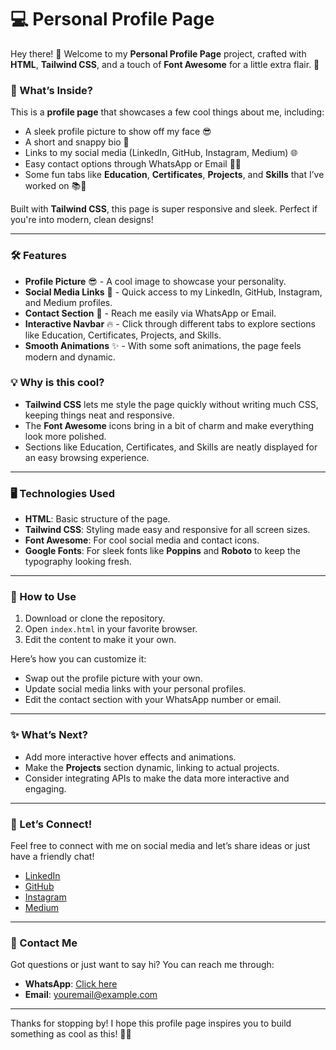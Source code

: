 # 💻 Personal Profile Page

Hey there! 👋 Welcome to my **Personal Profile Page** project, crafted with **HTML**, **Tailwind CSS**, and a touch of **Font Awesome** for a little extra flair. 🚀

### 🚀 What’s Inside?
This is a **profile page** that showcases a few cool things about me, including:
- A sleek profile picture to show off my face 😎
- A short and snappy bio 💼
- Links to my social media (LinkedIn, GitHub, Instagram, Medium) 🌐
- Easy contact options through WhatsApp or Email 📱📧
- Some fun tabs like **Education**, **Certificates**, **Projects**, and **Skills** that I’ve worked on 📚🔧

Built with **Tailwind CSS**, this page is super responsive and sleek. Perfect if you're into modern, clean designs!

---

### 🛠️ Features
- **Profile Picture** 😎 - A cool image to showcase your personality.
- **Social Media Links** 🔗 - Quick access to my LinkedIn, GitHub, Instagram, and Medium profiles.
- **Contact Section** 💬 - Reach me easily via WhatsApp or Email.
- **Interactive Navbar** 🔥 - Click through different tabs to explore sections like Education, Certificates, Projects, and Skills.
- **Smooth Animations** ✨ - With some soft animations, the page feels modern and dynamic.

### 💡 Why is this cool?
- **Tailwind CSS** lets me style the page quickly without writing much CSS, keeping things neat and responsive.
- The **Font Awesome** icons bring in a bit of charm and make everything look more polished.
- Sections like Education, Certificates, and Skills are neatly displayed for an easy browsing experience.

---

### 🖥️ Technologies Used
- **HTML**: Basic structure of the page.
- **Tailwind CSS**: Styling made easy and responsive for all screen sizes.
- **Font Awesome**: For cool social media and contact icons.
- **Google Fonts**: For sleek fonts like **Poppins** and **Roboto** to keep the typography looking fresh.

---

### 💬 How to Use
1. Download or clone the repository.
2. Open `index.html` in your favorite browser.
3. Edit the content to make it your own.

Here’s how you can customize it:
- Swap out the profile picture with your own.
- Update social media links with your personal profiles.
- Edit the contact section with your WhatsApp number or email.

---

### ✨ What’s Next?
- Add more interactive hover effects and animations.
- Make the **Projects** section dynamic, linking to actual projects.
- Consider integrating APIs to make the data more interactive and engaging.

---

### 🚀 Let’s Connect!
Feel free to connect with me on social media and let’s share ideas or just have a friendly chat!

- [LinkedIn](https://linkedin.com/in/fachriramdhan-almubaroq)
- [GitHub](https://github.com/FachriRamdhan)
- [Instagram](https://instagram.com/fachriramdhano)
- [Medium](https://medium.com/@fachriramdhan)

---

### 📧 Contact Me
Got questions or just want to say hi? You can reach me through:
- **WhatsApp**: [Click here](https://wa.me/6281775117906)
- **Email**: [youremail@example.com](mailto:fachriramdhan04@gmail.com)

---

Thanks for stopping by! I hope this profile page inspires you to build something as cool as this! 💪🎉

